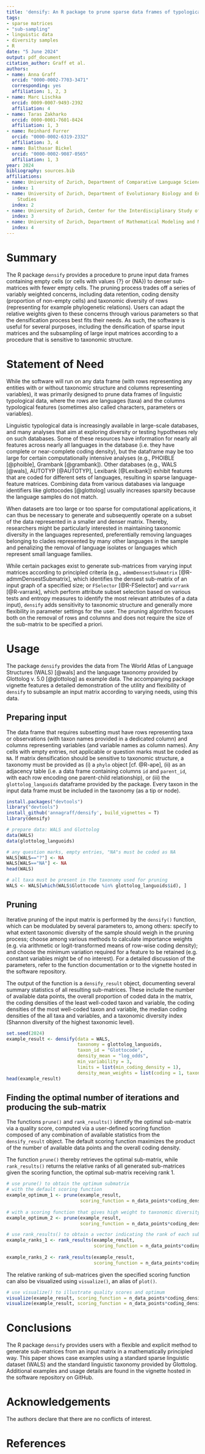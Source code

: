 ```yaml
---
title: 'densify: An R package to prune sparse data frames of typological linguistic data'
tags:
- sparse matrices
- "sub-sampling"
- linguistic data
- diversity samples
- R
date: "5 June 2024"
output: pdf_document
citation_author: Graff et al.
authors:
- name: Anna Graff
  orcid: "0000-0002-7703-3471"
  corresponding: yes
  affiliation: 1, 2, 3
- name: Marc Lischka
  orcid: 0009-0007-9493-2392
  affiliation: 4
- name: Taras Zakharko
  orcid: 0000-0001-7601-8424
  affiliation: 1, 3
- name: Reinhard Furrer
  orcid: "0000-0002-6319-2332"
  affiliation: 3, 4
- name: Balthasar Bickel
  orcid: "0000-0002-9087-0565"
  affiliation: 1, 3
year: 2024
bibliography: sources.bib
affiliations:
- name: University of Zurich, Department of Comparative Language Science
  index: 1
- name: University of Zurich, Department of Evolutionary Biology and Environmental
    Studies
  index: 2
- name: University of Zurich, Center for the Interdisciplinary Study of Language Evolution
  index: 3
- name: University of Zurich, Department of Mathematical Modeling and Machine Learning
  index: 4
---
```


# Summary

The R package `densify` provides a procedure to prune input data frames containing empty cells (or cells with values {?} or {NA}) to denser sub-matrices with fewer empty cells. The pruning process trades off a series of variably weighted concerns, including data retention, coding density (proportion of non-empty cells) and taxonomic diversity of rows (representing for example phylogenetic relations). Users can adapt the relative weights given to these concerns through various parameters so that the densification process best fits their needs. As such, the software is useful for several purposes, including the densification of sparse input matrices and the subsampling of large input matrices according to a procedure that is sensitive to taxonomic structure. 

# Statement of Need

While the software will run on any data frame (with rows representing any entities with or without taxonomic structure and columns representing variables), it was primarily designed to prune data frames of linguistic typological data, where the rows are languages (taxa) and the columns typological features (sometimes also called characters, parameters or variables).

Linguistic typological data is increasingly available in large-scale databases, and many analyses that aim at exploring diversity or testing hypotheses rely on such databases. Some of these resources have information for nearly all features across nearly all languages in the database (i.e. they have complete or near-complete coding density), but the dataframe may be too large for certain computationally intensive analyses (e.g., PHOIBLE [@phoible], Grambank [@grambank]). Other databases (e.g., WALS [@wals], AUTOTYP [@AUTOTYP], Lexibank [@Lexibank]) exhibit features that are coded for different sets of languages, resulting in sparse language-feature matrices. Combining data from various databases via language identifiers like glottocodes [@glottolog] usually increases sparsity because the language samples do not match. 

When datasets are too large or too sparse for computational applications, it can thus be necessary to generate and subsequently operate on a subset of the data represented in a smaller and denser matrix. Thereby, researchers might be particularly interested in maintaining taxonomic diversity in the languages represented, preferentially removing languages belonging to clades represented by many other languages in the sample and penalizing the removal of language isolates or languages which represent small language families.

While certain packages exist to generate sub-matrices from varying input matrices according to principled criteria (e.g., `admmDensestSubmatrix` [@R-admmDensestSubmatrix], which identifies the densest sub-matrix of an input graph of a specified size; or `FSelector` [@R-FSelector] and `varrank` [@R-varrank], which perform attribute subset selection based on various tests and entropy measures to identify the most relevant attributes of a data input), `densify` adds sensitivity to taxonomic structure and generally more flexibility in parameter settings for the user. The pruning algorithm focuses both on the removal of rows and columns and does not require the size of the sub-matrix to be specified a priori.

# Usage

The package `densify` provides the data from The World Atlas of Language Structures (WALS) [@wals] and the language taxonomy provided by Glottolog v. 5.0 [@glottolog] as example data. The accompanying package vignette features a detailed demonstration of the utility and flexibility of `densify` to subsample an input matrix according to varying needs, using this data.

## Preparing input

The data frame that requires subsetting must have rows representing taxa or observations (with taxon names provided in a dedicated column) and columns representing variables (and variable names as column names). Any cells with empty entries, not applicable or question marks must be coded as `NA`. If matrix densification should be sensitive to taxonomic structure, a taxonomy must be provided as (i) a `phylo` object [cf. @R-ape], (ii) as an adjacency table (i.e. a data frame containing columns `id` and `parent_id`, with each row encoding one parent-child relationship), or (iii) the `glottolog_languoids` dataframe provided by the package. Every taxon in the input data frame must be included in the taxonomy (as a tip or node). 

``` r
install.packages("devtools")
library("devtools")
install_github('annagraff/densify', build_vignettes = T)
library(densify)

# prepare data: WALS and Glottolog
data(WALS)
data(glottolog_languoids)

# any question marks, empty entries, "NA"s must be coded as NA
WALS[WALS=="?"] <- NA
WALS[WALS=="NA"] <- NA
head(WALS)

# all taxa must be present in the taxonomy used for pruning
WALS <- WALS[which(WALS$Glottocode %in% glottolog_languoids$id), ]
```

## Pruning

Iterative pruning of the input matrix is performed by the `densify()` function, which can be modulated by several parameters to, among others: specify to what extent taxonomic diversity of the sample should weigh in the pruning process; choose among various methods to calculate importance weights (e.g. via arithmetic or logit-transformed means of row-wise coding density); and choose the minimum variation required for a feature to be retained (e.g. constant variables might be of no interest). For a detailed discussion of the parameters, refer to the function documentation or to the vignette hosted in the software repository.

The output of the function is a `densify_result` object, documenting several summary statistics of all resulting sub-matrices. These include the number of available data points, the overall proportion of coded data in the matrix, the coding densities of the least well-coded taxon and variable, the coding densities of the most well-coded taxon and variable, the median coding densities of the all taxa and variables, and a taxonomic diversity index (Shannon diversity of the highest taxonomic level).

``` r
set.seed(2024)
example_result <- densify(data = WALS, 
                          taxonomy = glottolog_languoids, 
                          taxon_id = "Glottocode", 
                          density_mean = "log_odds", 
                          min_variability = 3,
                          limits = list(min_coding_density = 1),
                          density_mean_weights = list(coding = 1, taxonomy = 1))
head(example_result)
```
## Finding the optimal number of iterations and producing the sub-matrix

The functions `prune()` and `rank_results()` identify the optimal sub-matrix via a quality score, computed via a user-defined scoring function composed of any combination of available statistics from the `densify_result` object. The default scoring function maximizes the product of the number of available data points and the overall coding density.

The function `prune()` thereby retrieves the optimal sub-matrix, while `rank_results()` returns the relative ranks of all generated sub-matrices given the scoring function, the optimal sub-matrix receiving rank 1.

``` r
# use prune() to obtain the optimum submatrix
# with the default scoring function
example_optimum_1 <- prune(example_result, 
                           scoring_function = n_data_points*coding_density)
                           
# with a scoring function that gives high weight to taxonomic diversity:
example_optimum_2 <- prune(example_result, 
                           scoring_function = n_data_points*coding_density*taxonomic_index^3)

# use rank_results() to obtain a vector indicating the rank of each sub-matrix
example_ranks_1 <- rank_results(example_result, 
                                scoring_function = n_data_points*coding_density)
                                
example_ranks_2 <- rank_results(example_result, 
                                scoring_function = n_data_points*coding_density*taxonomic_index^3)
```

The relative ranking of sub-matrices given the specified scoring function can also be visualized using `visualize()`, an alias of `plot()`.

``` r
# use visualize() to illustrate quality scores and optimum 
visualize(example_result, scoring_function = n_data_points*coding_density)
visualize(example_result, scoring_function = n_data_points*coding_density*taxonomic_index^3)
```

# Conclusions

The R package `densify` provides users with a flexible and explicit method to generate sub-matrices from an input matrix in a mathematically principled way. This paper shows case examples using a standard sparse linguistic dataset (WALS) and the standard linguistic taxonomy provided by Glottolog.
Additional examples and usage details are found in the vignette hosted in the software repository on GitHub.

# Acknowledgements

The authors declare that there are no conflicts of interest.

# References
